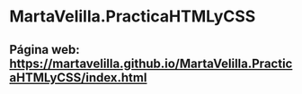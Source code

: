 # MartaVelilla.PracticaHTMLyCSS

## Página web: https://martavelilla.github.io/MartaVelilla.PracticaHTMLyCSS/index.html

